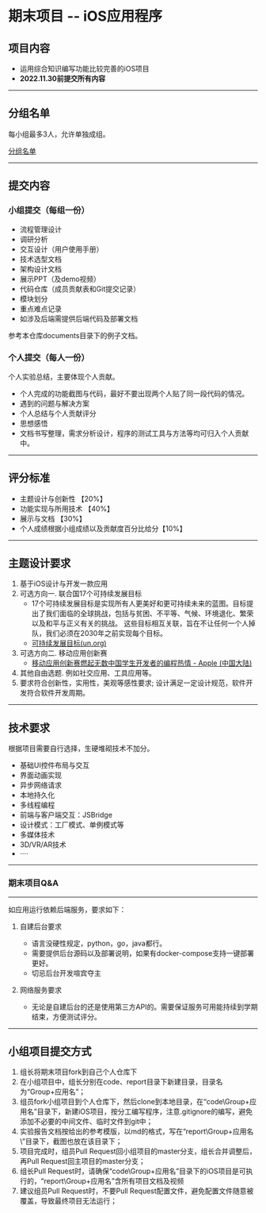 # 期末项目 -- iOS应用程序

## 项目内容

* 运用综合知识编写功能比较完善的iOS项目
* **2022.11.30前提交所有内容**

---

## 分组名单

每小组最多3人，允许单独成组。

[分组名单](https://docs.qq.com/sheet/DQmNldE9PVkhzQVp4?tab=BB08J2)

---

## 提交内容

### 小组提交（每组一份）

* 流程管理设计
* 调研分析
* 交互设计（用户使用手册）
* 技术选型文档
* 架构设计文档
* 展示PPT（及demo视频）
* 代码仓库（成员贡献表和Git提交记录）
* 模块划分
* 重点难点记录
* 如涉及后端需提供后端代码及部署文档

参考本仓库documents目录下的例子文档。

### 个人提交（每人一份）

个人实验总结，主要体现个人贡献。

* 个人完成的功能截图与代码，最好不要出现两个人贴了同一段代码的情况。
* 遇到的问题与解决方案
* 个人总结与个人贡献评分
* 思想感悟
* 文档书写整理，需求分析设计，程序的测试工具与方法等均可归入个人贡献中。

---

## 评分标准

* 主题设计与创新性 【20%】
* 功能实现与所用技术 【40%】
* 展示与文档 【30%】
* 个人成绩根据小组成绩以及贡献度百分比给分【10%】

---

## 主题设计要求

1. 基于iOS设计与开发一款应用
2. 可选方向一. 联合国17个可持续发展目标
   * 17个可持续发展目标是实现所有人更美好和更可持续未来的蓝图。目标提出了我们面临的全球挑战，包括与贫困、不平等、气候、环境退化、繁荣以及和平与正义有关的挑战。 这些目标相互关联，旨在不让任何一个人掉队，我们必须在2030年之前实现每个目标。
   * [可持续发展目标(un.org)](https://www.un.org/sustainabledevelopment/zh/sustainable-development-goals/)
3. 可选方向二. 移动应用创新赛
   * [移动应用创新赛燃起无数中国学生开发者的编程热情 - Apple (中国大陆)](https://www.apple.com.cn/newsroom/2021/05/mobile-app-innovation-contest-sparks-passion-for-coding-among-thousands-of-chinese-students/)
4. 其他自由选题. 例如社交应用、工具应用等。
5. 要求符合创新性，实用性，美观等感性要求; 设计满足一定设计规范，软件开发符合软件开发周期。

---

## 技术要求

根据项目需要自行选择，生硬堆砌技术不加分。

* 基础UI控件布局与交互
* 界面动画实现
* 异步网络请求
* 本地持久化
* 多线程编程
* 前端与客户端交互：JSBridge
* 设计模式：工厂模式、单例模式等
* 多媒体技术
* 3D/VR/AR技术
* ····

---

### 期末项目Q&A

---

如应用运行依赖后端服务，要求如下：

1. 自建后台要求
   * 语言没硬性规定，python，go，java都行。
   * 需要提供后台源码以及部署说明，如果有docker-compose支持一键部署更好。
   * 切忌后台开发喧宾夺主

2. 网络服务要求
   * 无论是自建后台的还是使用第三方API的。需要保证服务可用能持续到学期结束，方便测试评分。

---

## 小组项目提交方式

1. 组长将期末项目fork到自己个人仓库下
2. 在小组项目中，组长分别在code、report目录下新建目录，目录名为“Group+应用名”；
3. 组员fork小组项目到个人仓库下，然后clone到本地目录，在“code\Group+应用名”目录下，新建iOS项目，按分工编写程序，注意.gitignore的编写，避免添加不必要的中间文件、临时文件到git中；
4. 实验报告文档按给出的参考模版，以md的格式，写在“report\Group+应用名\”目录下，截图也放在该目录下；
5. 项目完成时，组员Pull Request回小组项目的master分支，组长合并调整后，再Pull Request回主项目的master分支；
6. 组长Pull Request时，请确保“code\Group+应用名”目录下的iOS项目是可执行的，“report\Group+应用名”含所有项目文档及视频
7. 建议组员Pull Request时，不要Pull Request配置文件，避免配置文件随意被覆盖，导致最终项目无法运行；

